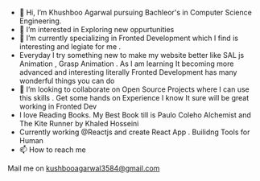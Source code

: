 - 👋 Hi, I’m Khushboo Agarwal pursuing Bachleor's in Computer Science Engineering. 
- 👀 I’m interested in Exploring new oppurtunities
- 🌱 I’m currently specializing in Fronted Development which I find is interesting and legiate for me .
-  Everyday I try something new to make my website better like SAL js Animation , Grasp Animation . As I am learning It becoming more advanced and interesting literally
   Fronted Development has many wonderful things you can do 
- 💞️ I’m looking to collaborate on Open Source Projects where I can use this skills . Get some hands on Experience
   I know It sure will be great working in Fronted Dev 
- I love Reading Books. My Best Book till is Paulo Coleho Alchemist and The Kite Runner by Khaled Hosseini
- Currently working @Reactjs and create React App . Builidng Tools for Human
- 📫 How to reach me 

Mail me on kushbooagarwal3584@gmail.com





<!---
khushbooag4/khushbooag4 is a ✨ special ✨ repository because its `README.md` (this file) appears on your GitHub profile.
You can click the Preview link to take a look at your changes.
--->
